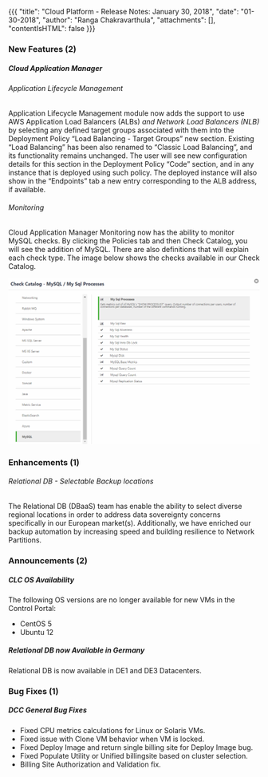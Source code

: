 {{{
"title": "Cloud Platform - Release Notes: January 30, 2018",
"date": "01-30-2018",
"author": "Ranga Chakravarthula",
"attachments": [],
"contentIsHTML": false
}}}

### New Features (2)

##### Cloud Application Manager

###### Application Lifecycle Management

Application Lifecycle Management module now adds the support to use AWS Application Load Balancers (ALBs) *and Network Load Balancers (NLB)* by selecting any defined target groups associated with them into the Deployment Policy “Load Balancing - Target Groups” new section. Existing “Load Balancing” has been also renamed to “Classic Load Balancing”, and its functionality remains unchanged. The user will see new configuration details for this section in the Deployment Policy “Code” section, and in any instance that is deployed using such policy. The deployed instance will also show in the “Endpoints” tab a new entry corresponding to the ALB address, if available.


###### Monitoring

Cloud Application Manager Monitoring now has the ability to monitor MySQL checks. By clicking the Policies tab and then Check Catalog, you will see the addition of MySQL. There are also definitions that will explain each check type. The image below shows the checks available in our Check Catalog.

![Image1](../../images/cloud-application-manager/MySQL_checks.png)


### Enhancements (1)

###### Relational DB - Selectable Backup locations

The Relational DB (DBaaS) team has enable the ability to select diverse regional locations in order to address data sovereignty concerns specifically in our European market(s). Additionally, we have enriched our backup automation by increasing speed and building resilience to Network Partitions.


### Announcements (2)

##### CLC OS Availability

The following OS versions are no longer available for new VMs in the Control Portal:

* CentOS 5
* Ubuntu 12

##### Relational DB now Available in Germany

Relational DB is now available in DE1 and DE3 Datacenters.

### Bug Fixes (1)

##### DCC General Bug Fixes

* Fixed CPU metrics calculations for Linux or Solaris VMs.
* Fixed issue with Clone VM behavior when VM is locked.
* Fixed Deploy Image and return single billing site for Deploy Image bug.
* Fixed Populate Utility or Unified billingsite based on cluster selection.
* Billing Site Authorization and Validation fix.